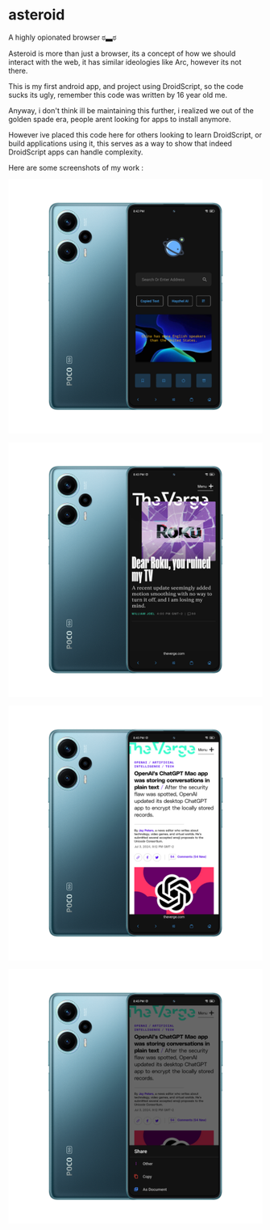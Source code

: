 # asteroid

A highly opionated browser ಠ▃ಠ

Asteroid is more than just a browser, its a concept of how we should interact with the web, it has similar ideologies like Arc, however its not there.

This is my first android app, and project using DroidScript, so the code sucks its ugly, remember this code was written by 16 year old me.

Anyway, i don't think ill be maintaining this further, i realized we out of the golden spade era, people arent looking for apps to install anymore.

However ive placed this code here for others looking to learn DroidScript, or build applications using it, this serves as a way to show that indeed DroidScript apps can handle complexity.

Here are some screenshots of my work :

![ScreenShot 1](Img/shot1.png)

![ScreenShot 1](Img/shot2.png)

![ScreenShot 1](Img/shot3.png)

![ScreenShot 1](Img/shot4.png)
